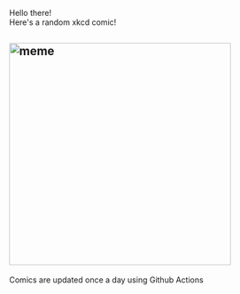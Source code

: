 Hello there! <br>Here's a random xkcd comic!<br>
## <img src="https://imgs.xkcd.com/comics/manuals.png" alt="meme" width="400"/><br>
Comics are updated once a day using Github Actions